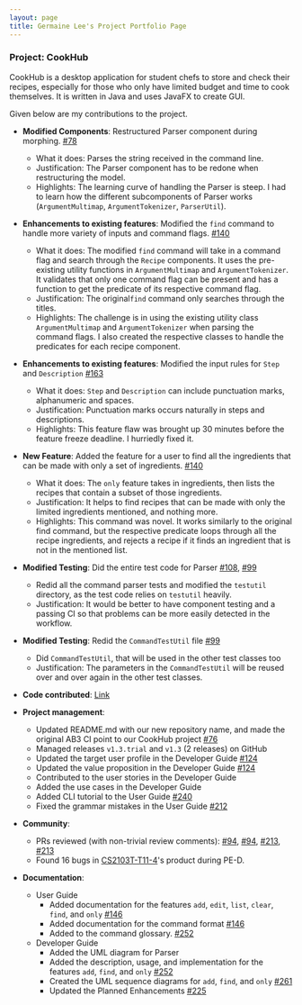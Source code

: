 ```yaml
---
layout: page
title: Germaine Lee's Project Portfolio Page
---
```


### Project: CookHub

CookHub is a desktop application for student chefs to store and check their recipes, especially for those who only have limited budget and time to cook themselves.
It is written in Java and uses JavaFX to create GUI.

Given below are my contributions to the project.

* **Modified Components**: Restructured Parser component during morphing. [\#78](https://github.com/AY2223S2-CS2103T-W09-1/tp/pull/78)
  * What it does: Parses the string received in the command line.
  * Justification: The Parser component has to be redone when restructuring the model.
  * Highlights: The learning curve of handling the Parser is steep. I had to learn how the different subcomponents of Parser works (`ArgumentMultimap`, `ArgumentTokenizer`, `ParserUtil`). 

* **Enhancements to existing features**: Modified the `find` command to handle more variety of inputs and command flags. [\#140](https://github.com/AY2223S2-CS2103T-W09-1/tp/pull/140)
  * What it does: The modified `find` command will take in a command flag and search through the `Recipe` components.
  It uses the pre-existing utility functions in `ArgumentMultimap` and `ArgumentTokenizer`.
    It validates that only one command flag can be present and has a function
    to get the predicate of its respective command flag.
  * Justification: The original`find` command only searches through the titles.
  * Highlights: The challenge is in using the existing utility class `ArgumentMultimap` and `ArgumentTokenizer` when parsing the command flags. 
  I also created the respective classes to handle the predicates for each recipe component.

* **Enhancements to existing features**: Modified the input rules for `Step` and `Description` [\#163](https://github.com/AY2223S2-CS2103T-W09-1/tp/pull/163)
  * What it does: `Step` and `Description` can include punctuation marks, alphanumeric and spaces.
  * Justification: Punctuation marks occurs naturally in steps and descriptions.
  * Highlights: This feature flaw was brought up 30 minutes before the feature freeze deadline. I hurriedly fixed it.

* **New Feature**: Added the feature for a user to find all the ingredients that can be made with only a set of ingredients. [\#140](https://github.com/AY2223S2-CS2103T-W09-1/tp/pull/140)
  * What it does: The `only` feature takes in ingredients, then lists the recipes that contain a subset of those ingredients.
  * Justification: It helps to find recipes that can be made with only the limited ingredients mentioned, and nothing more.
  * Highlights: This command was novel. It works similarly to the original find command, but the respective predicate loops through all the recipe ingredients,
  and rejects a recipe if it finds an ingredient that is not in the mentioned list.

* **Modified Testing**: Did the entire test code for Parser [\#108](https://github.com/AY2223S2-CS2103T-W09-1/tp/pull/108), [\#99](https://github.com/AY2223S2-CS2103T-W09-1/tp/pull/99)
  * Redid all the command parser tests and modified the `testutil` directory, as the test code relies on `testutil` heavily.
  * Justification: It would be better to have component testing and a passing CI
  so that problems can be more easily detected in the workflow. 

* **Modified Testing**: Redid the `CommandTestUtil` file [\#99](https://github.com/AY2223S2-CS2103T-W09-1/tp/pull/99)
  * Did `CommandTestUtil`, that will be used in the other test classes too
  * Justification: The parameters in the `CommandTestUtil` will be reused over and over again in the other test classes.

* **Code contributed**: [Link](https://nus-cs2103-ay2223s2.github.io/tp-dashboard/?search=germainelee02&breakdown=true&sort=groupTitle&sortWithin=title&since=2023-02-17&timeframe=commit&mergegroup=&groupSelect=groupByRepos&checkedFileTypes=docs~functional-code~test-code~other)
* **Project management**:
  * Updated README.md with our new repository name, and made the original AB3 CI point to our CookHub project [\#76](https://github.com/AY2223S2-CS2103T-W09-1/tp/pull/76)
  * Managed releases `v1.3.trial` and `v1.3` (2 releases) on GitHub
  * Updated the target user profile in the Developer Guide [\#124](https://github.com/AY2223S2-CS2103T-W09-1/tp/pull/124)
  * Updated the value proposition in the Developer Guide [\#124](https://github.com/AY2223S2-CS2103T-W09-1/tp/pull/124)
  * Contributed to the user stories in the Developer Guide
  * Added the use cases in the Developer Guide
  * Added CLI tutorial to the User Guide [\#240](https://github.com/AY2223S2-CS2103T-W09-1/tp/pull/240)
  * Fixed the grammar mistakes in the User Guide [\#212](https://github.com/AY2223S2-CS2103T-W09-1/tp/pull/212)

* **Community**:
  * PRs reviewed (with non-trivial review comments): [\#94](https://github.com/AY2223S2-CS2103T-W09-1/tp/pull/94#discussion_r1131842351),
  [\#94](https://github.com/AY2223S2-CS2103T-W09-1/tp/pull/94#discussion_r1131842857),
  [\#213](https://github.com/AY2223S2-CS2103T-W09-1/tp/pull/213#discussion_r1155910263),
  [\#213](https://github.com/AY2223S2-CS2103T-W09-1/tp/pull/213#discussion_r1155911769)
  * Found 16 bugs in [CS2103T-T11-4](https://github.com/AY2223S2-CS2103T-T11-4/tp/issues?q=is%3Aissue+B+)'s product during PE-D.

* **Documentation**:
  * User Guide
    * Added documentation for the features `add`, `edit`, `list`, `clear`, `find`, and `only` [\#146](https://github.com/AY2223S2-CS2103T-W09-1/tp/pull/146/files)
    * Added documentation for the command format [\#146](https://github.com/AY2223S2-CS2103T-W09-1/tp/pull/146/files)
    * Added to the command glossary. [\#252](https://github.com/AY2223S2-CS2103T-W09-1/tp/pull/252)
  * Developer Guide
    * Added the UML diagram for Parser
    * Added the description, usage, and implementation for the features `add`, `find`, and `only` [\#252](https://github.com/AY2223S2-CS2103T-W09-1/tp/pull/252)
    * Created the UML sequence diagrams for `add`, `find`, and `only` [\#261](https://github.com/AY2223S2-CS2103T-W09-1/tp/pull/261)
    * Updated the Planned Enhancements [\#225](https://github.com/AY2223S2-CS2103T-W09-1/tp/pull/225)


